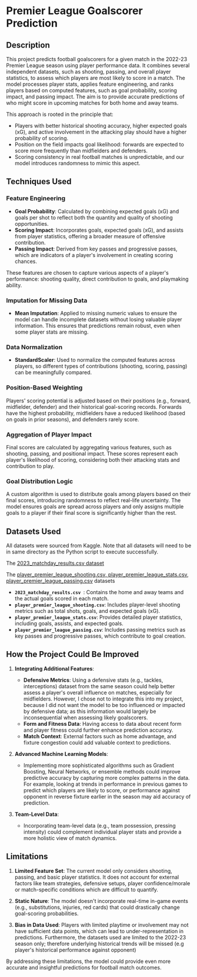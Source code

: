 # Premier League Goalscorer Prediction

## Description

This project predicts football goalscorers for a given match in the 2022-23 Premier League season using player performance data. It combines several independent datasets, such as shooting, passing, and overall player statistics, to assess which players are most likely to score in a match. The model processes player stats, applies feature engineering, and ranks players based on computed features, such as goal probability, scoring impact, and passing impact. The aim is to provide accurate predictions of who might score in upcoming matches for both home and away teams.

This approach is rooted in the principle that:
- Players with better historical shooting accuracy, higher expected goals (xG), and active involvement in the attacking play should have a higher probability of scoring.
- Position on the field impacts goal likelihood: forwards are expected to score more frequently than midfielders and defenders.
- Scoring consistency in real football matches is unpredictable, and our model introduces randomness to mimic this aspect.
  
## Techniques Used

### Feature Engineering
- **Goal Probability**: Calculated by combining expected goals (xG) and goals per shot to reflect both the quantity and quality of shooting opportunities.
- **Scoring Impact**: Incorporates goals, expected goals (xG), and assists from player statistics, offering a broader measure of offensive contribution.
- **Passing Impact**: Derived from key passes and progressive passes, which are indicators of a player's involvement in creating scoring chances.

These features are chosen to capture various aspects of a player's performance: shooting quality, direct contribution to goals, and playmaking ability.

### Imputation for Missing Data
- **Mean Imputation**: Applied to missing numeric values to ensure the model can handle incomplete datasets without losing valuable player information. This ensures that predictions remain robust, even when some player stats are missing.

### Data Normalization
- **StandardScaler**: Used to normalize the computed features across players, so different types of contributions (shooting, scoring, passing) can be meaningfully compared.

### Position-Based Weighting
Players' scoring potential is adjusted based on their positions (e.g., forward, midfielder, defender) and their historical goal-scoring records. Forwards have the highest probability, midfielders have a reduced likelihood (based on goals in prior seasons), and defenders rarely score.

### Aggregation of Player Impact
Final scores are calculated by aggregating various features, such as shooting, passing, and positional impact. These scores represent each player's likelihood of scoring, considering both their attacking stats and contribution to play.

### Goal Distribution Logic
A custom algorithm is used to distribute goals among players based on their final scores, introducing randomness to reflect real-life uncertainty. The model ensures goals are spread across players and only assigns multiple goals to a player if their final score is significantly higher than the rest.

## Datasets Used

All datasets were sourced from Kaggle. Note that all datasets will need to be in same directory as the Python script to execute successfully.

The [2023_matchday_results.csv dataset](https://www.kaggle.com/datasets/afnanurrahim/premier-league-2022-23)

The [player_premier_league_shooting.csv, player_premier_league_stats.csv, player_premier_league_passing.csv](https://www.kaggle.com/datasets/mechatronixs/english-premier-league-22-23-season-stats) datasets

- **`2023_matchday_results.csv `**: Contains the home and away teams and the actual goals scored in each match.
- **`player_premier_league_shooting.csv`**: Includes player-level shooting metrics such as total shots, goals, and expected goals (xG).
- **`player_premier_league_stats.csv`**: Provides detailed player statistics, including goals, assists, and expected goals.
- **`player_premier_league_passing.csv`**: Includes passing metrics such as key passes and progressive passes, which contribute to goal creation.

## How the Project Could Be Improved

1. **Integrating Additional Features**:
   - **Defensive Metrics**: Using a defensive stats (e.g., tackles, interceptions) dataset from the same season could help better assess a player's overall influence on matches, especially for midfielders. However, I chose not to integrate this into my project, because I did not want the model to be too influenced or impacted by defensive data; as this information would largely be inconsequential when assessing likely goalscorers. 
   - **Form and Fitness Data**: Having access to data about recent form and player fitness could further enhance prediction accuracy.
   - **Match Context**: External factors such as home advantage, and fixture congestion could add valuable context to predictions.

2. **Advanced Machine Learning Models**:
   - Implementing more sophisticated algorithms such as Gradient Boosting, Neural Networks, or ensemble methods could improve predictive accuracy by capturing more complex patterns in the data. For example, looking at trends in performance in previous games to predict which players are likely to score, or performance against opponent in reverse fixture earlier in the season may aid accuracy of prediction. 

3. **Team-Level Data**:
   - Incorporating team-level data (e.g., team possession, pressing intensity) could complement individual player stats and provide a more holistic view of match dynamics.

## Limitations

1. **Limited Feature Set**: The current model only considers shooting, passing, and basic player statistics. It does not account for external factors like team strategies, defensive setups, player confidence/morale or match-specific conditions which are difficult to quantify.
   
2. **Static Nature**: The model doesn't incorporate real-time in-game events (e.g., substitutions, injuries, red cards) that could drastically change goal-scoring probabilities.

3. **Bias in Data Used**: Players with limited playtime or involvement may not have sufficient data points, which can lead to under-representation in predictions. Furthermore, the datasets used are limited to the 2022-23 season only; therefore underlying historical trends will be missed (e.g player's historical performance against opponent)

By addressing these limitations, the model could provide even more accurate and insightful predictions for football match outcomes.
